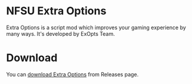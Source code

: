 # NFSU Extra Options
Extra Options is a script mod which improves your gaming experience by many ways. It's developed by ExOpts Team.  

# Download
You can [download Extra Options](https://github.com/ExOptsTeam/NFSUExOpts/releases) from Releases page.  

